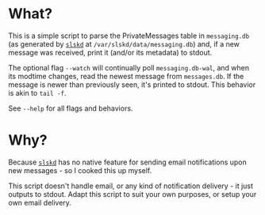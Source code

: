 # What?
This is a simple script to parse the PrivateMessages table in `messaging.db` (as generated by [`slskd`](https://github.com/slskd/slskd/) at `/var/slskd/data/messaging.db`) and, if a new message was received, print it (and/or its metadata) to stdout.

The optional flag `--watch` will continually poll `messaging.db-wal`, and when its modtime changes, read the newest message from `messages.db`. If the message is newer than previously seen, it's printed to stdout. This behavior is akin to `tail -f`.

See `--help` for all flags and behaviors.

# Why?
Because [`slskd`](https://github.com/slskd/slskd/) has no native feature for sending email notifications upon new messages - so I cooked this up myself.

This script doesn't handle email, or any kind of notification delivery - it just outputs to stdout. Adapt this script to suit your own purposes, or setup your own email delivery.
